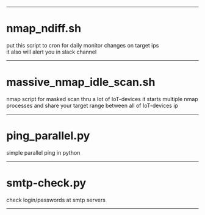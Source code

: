 * * *
# nmap_ndiff.sh

put this script to cron for daily monitor changes on target ips  
it also will alert you in slack channel

* * *
# massive_nmap_idle_scan.sh 

nmap script for masked scan thru a lot of IoT-devices
it starts multiple nmap processes and share your target range between all of IoT-devices ip

* * *
# ping_parallel.py

simple parallel ping in python

* * *
# smtp-check.py

check login/passwords at smtp servers 

* * *
